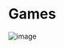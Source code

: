 # Games
![image](https://github.com/zakhar1101/Games/assets/123277983/76870fb2-f6ff-4fd1-a5c2-a9c67876259f)
